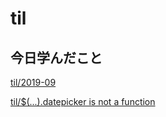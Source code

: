 # til

## 今日学んだこと

[til/2019\-09](https://github.com/tokiohamamatsu/til/blob/master/tir/2019-09.md#09)

[til/$(\.\.\.\).datepicker is not a function](https://github.com/tokiohamamatsu/til/blob/master/Javascript/jquery/%24(...).datepicker%20is%20not%20a%20function.md)
